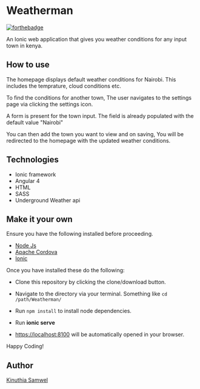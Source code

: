 # Weatherman 

[![forthebadge](http://forthebadge.com/images/badges/60-percent-of-the-time-works-every-time.svg)](http://forthebadge.com)


An Ionic web application that gives you weather conditions for any input town in kenya.



## How to use

The homepage displays default weather conditions for Nairobi. This includes the temprature, cloud conditions etc.
  

To find the conditions for another town, The user navigates to the settings page via clicking the settings icon.


A form is present for the town input. The field is already populated with the default value "Nairobi"


You can then add the town you want to view and on saving, You will be redirected to the homepage with the updated weather conditions.



## Technologies

* Ionic framework
* Angular 4
* HTML
* SASS
* Underground Weather api


## Make it your own

Ensure you have the following installed before proceeding.

* [Node Js](https://nodejs.org/en/)
* [Apache Cordova](https://cordova.apache.org/)
* [Ionic](https://ionicframework.com/)


Once you have installed these do the following:

* Clone this repository by clicking the clone/download button.

* Navigate to the directory via your terminal. Something like ```cd /path/Weatherman/```

* Run ```npm install``` to install node dependencies.

* Run **ionic serve**

* [https://localhost:8100](https://localhost:8100) will be automatically opened in your browser.


Happy Coding!



## Author

[Kinuthia Samwel](http://samwelkinuthia.github.io)
